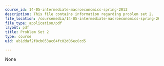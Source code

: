 ```yaml
---
course_id: 14-05-intermediate-macroeconomics-spring-2013
description: This file contains information regarding problem set 2.
file_location: /coursemedia/14-05-intermediate-macroeconomics-spring-2013/ab1ddaf2f8cb053ac64fc02d06ec0cd5_MIT14_05S13_Pset2.pdf
file_type: application/pdf
layout: pdf
title: Problem Set 2
type: course
uid: ab1ddaf2f8cb053ac64fc02d06ec0cd5

---
```

None